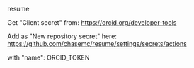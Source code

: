resume



Get "Client secret" from:
https://orcid.org/developer-tools

Add as "New repository secret" here:
https://github.com/chasemc/resume/settings/secrets/actions

with "name": ORCID_TOKEN  
